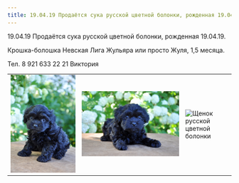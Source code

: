 ```yaml
---
title: 19.04.19 Продаётся сука русской цветной болонки, рожденная 19.04.19.
---
```


19.04.19 Продаётся сука русской цветной болонки, рожденная 19.04.19.

Крошка-болошка Невская Лига Жульяра или просто Жуля, 1,5 месяца.

Тел. 8 921 633 22 21 Виктория
<table>
  <tr>
    <td><img src="/assets/photos/GQwGUhBAEhI.jpg" alt="Щенок русской цветной болонки"></td>
    <td><img src="/assets/photos/q17GvXUOlG4.jpg" alt="Щенок русской цветной болонки"></td>
    <td><img src="/assets/photos/wO0lJnEUN4o.jpg)" alt="Щенок русской цветной болонки"></td>
  </tr>
</table>
